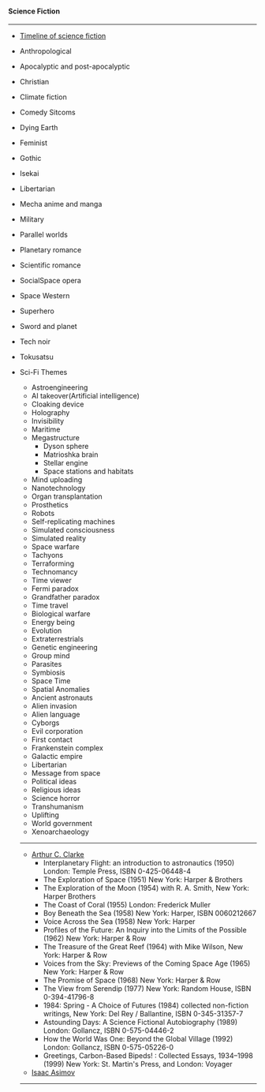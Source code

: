 #### Science Fiction
-----------------
 - [Timeline of science fiction](https://en.wikipedia.org/wiki/Timeline_of_science_fiction)
 - Anthropological
 - Apocalyptic and post-apocalyptic
 - Christian
 - Climate fiction
 - Comedy Sitcoms
 - Dying Earth
 - Feminist 
 - Gothic
 - Isekai
 - Libertarian
 - Mecha anime and manga
 - Military
 - Parallel worlds
 - Planetary romance
 - Scientific romance
 - SocialSpace opera
 - Space Western
 - Superhero
 - Sword and planet
 - Tech noir
 - Tokusatsu
 - Sci-Fi Themes
   - Astroengineering
   - AI takeover(Artificial intelligence)
   - Cloaking device
   - Holography
   - Invisibility
   - Maritime
   - Megastructure
     - Dyson sphere
     - Matrioshka brain
     - Stellar engine
     - Space stations and habitats
   - Mind uploading
   - Nanotechnology
   - Organ transplantation
   - Prosthetics
   - Robots
   - Self-replicating machines
   - Simulated consciousness
   - Simulated reality
   - Space warfare
   - Tachyons
   - Terraforming
   - Technomancy
   - Time viewer
   - Fermi paradox
   - Grandfather paradox
   - Time travel
   - Biological warfare
   - Energy being
   - Evolution
   - Extraterrestrials
   - Genetic engineering
   - Group mind
   - Parasites
   - Symbiosis
   - Space Time
   - Spatial Anomalies
   - Ancient astronauts
   - Alien invasion
   - Alien language
   - Cyborgs
   - Evil corporation
   - First contact
   - Frankenstein complex
   - Galactic empire
   - Libertarian
   - Message from space
   - Political ideas
   - Religious ideas
   - Science horror
   - Transhumanism
   - Uplifting 
   - World government
   - Xenoarchaeology
   
   -----------------
   - [Arthur C. Clarke](https://www.britannica.com/biography/Arthur-C-Clarke)
     - Interplanetary Flight: an introduction to astronautics (1950) London: Temple Press, ISBN 0-425-06448-4
     - The Exploration of Space (1951) New York: Harper & Brothers
     - The Exploration of the Moon (1954) with R. A. Smith, New York: Harper Brothers
     - The Coast of Coral (1955) London: Frederick Muller
     - Boy Beneath the Sea (1958) New York: Harper, ISBN 0060212667
     - Voice Across the Sea (1958) New York: Harper
     - Profiles of the Future: An Inquiry into the Limits of the Possible (1962) New York: Harper & Row
     - The Treasure of the Great Reef (1964) with Mike Wilson, New York: Harper & Row
     - Voices from the Sky: Previews of the Coming Space Age (1965) New York: Harper & Row
     - The Promise of Space (1968) New York: Harper & Row
     - The View from Serendip (1977) New York: Random House, ISBN 0-394-41796-8
     - 1984: Spring - A Choice of Futures (1984) collected non-fiction writings, New York: Del Rey / Ballantine, ISBN 0-345-31357-7
     - Astounding Days: A Science Fictional Autobiography (1989) London: Gollancz, ISBN 0-575-04446-2
     - How the World Was One: Beyond the Global Village (1992) London: Gollancz, ISBN 0-575-05226-0
     - Greetings, Carbon-Based Bipeds! : Collected Essays, 1934–1998 (1999) New York: St. Martin's Press, and London: Voyager
   - [Isaac Asimov]()
   -------------------------
